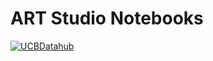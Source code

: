 # ART Studio Notebooks

[![UCBDatahub](https://img.shields.io/badge/Launch-UCB%20Datahub-blue.svg)](https://datahub.berkeley.edu/hub/user-redirect/git-pull?repo=https%3A%2F%2Fgithub.com%2Fds-modules%2FART-23AC-FA21&urlpath=tree%2FART-23AC-FA21%2F&branch=main
)



